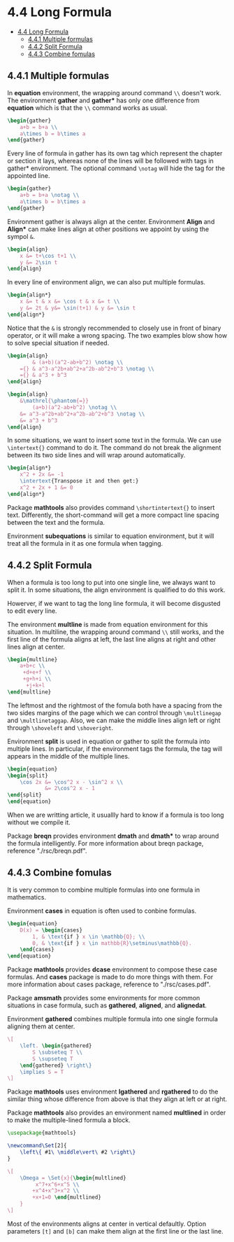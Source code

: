 # 4.4 Long Formula

- [4.4 Long Formula](#44-long-formula)
  - [4.4.1 Multiple formulas](#441-multiple-formulas)
  - [4.4.2 Split Formula](#442-split-formula)
  - [4.4.3 Combine fomulas](#443-combine-fomulas)

## 4.4.1 Multiple formulas

In **equation** environment, the wrapping around command `\\` doesn't work. The environment **gather** and **gather&#42;** has only one difference from **equation** which is that the `\\` command works as usual.

```latex
\begin{gather}
    a+b = b+a \\
    a\times b = b\times a
\end{gather}
```

Every line of formula in gather has its own tag which represent the chapter or section it lays, whereas none of the lines will be followed with tags in gather* environment. The optional command `\notag` will hide the tag for the appointed line.

```latex
\begin{gather}
    a+b = b+a \notag \\
    a\times b = b\times a
\end{gather}
```

Environment gather is always align at the center. Environment **Align** and **Align&#42;** can make lines align at other positions we appoint by using the sympol `&`.

```latex
\begin{align}
    x &= t+\cos t+1 \\
    y &= 2\sin t
\end{align}
```

In every line of environment align, we can also put multiple formulas.

```latex
\begin{align*}
    x &= t & x &= \cos t & x &= t \\
    y &= 2t & y&= \sin(t+1) & y &= \sin t
\end{align*}
```

Notice that the `&` is strongly recommended to closely use in front of binary operator, or it will make a wrong spacing. The two examples blow show how to solve special situation if needed.

```latex
\begin{align}
        & (a+b)(a^2-ab+b^2) \notag \\
    ={} & a^3-a^2b+ab^2+a^2b-ab^2+b^3 \notag \\
    ={} & a^3 + b^3
\end{align}

\begin{align}
    &\mathrel{\phantom{=}}
        (a+b)(a^2-ab+b^2) \notag \\
    &= a^3-a^2b+ab^2+a^2b-ab^2+b^3 \notag \\
    &= a^3 + b^3
\end{align}
```

In some situations, we want to insert some text in the formula. We can use `\intertext{}` command to do it. The command do not break the alignment between its two side lines and will wrap around automatically.

```latex
\begin{align*}
    x^2 + 2x &= -1
    \intertext{Transpose it and then get:}
    x^2 + 2x + 1 &= 0
\end{align*}
```

Package **mathtools** also provides command `\shortintertext{}` to insert text. Differently, the short-command will get a more compact line spacing between the text and the formula.

Environment **subequations** is similar to equation environment, but it will treat all the formula in it as one formula when tagging.

## 4.4.2 Split Formula

When a formula is too long to put into one single line, we always want to split it. In some situations, the align environment is qualified to do this work.

Howerver, if we want to tag the long line formula, it will become disgusted to edit every line.

The environment **multline** is made from equation environment for this situation. In multiline, the wrapping around command `\\` still works, and the first line of the formula aligns at left, the last line aligns at right and other lines align at center.

```latex
\begin{multline}
    a+b+c \\
     +d+e+f \\
     +g+h+i \\
      +j+k+l
\end{multline}
```

The leftmost and the rightmost of the fomula both have a spacing from the two sides margins of the page which we can control through `\multlinegap` and `\multlinetaggap`. Also, we can make the middle lines align left or right through `\shoveleft` and `\shoveright`.

Environment **split** is used in equation or gather to split the formula into multiple lines. In particular, if the environment tags the formula, the tag will appears in the middle of the multiple lines.

```latex
\begin{equation}
\begin{split}
    \cos 2x &= \cos^2 x - \sin^2 x \\
            &= 2\cos^2 x - 1
\end{split}
\end{equation}
```

When we are writting article, it usuallly hard to know if a formula is too long without we compile it.

Package **breqn** provides environment **dmath** and 
**dmath&#42;** to wrap around the formula intelligently. For more information about breqn package, reference "./rsc/breqn.pdf".

## 4.4.3 Combine fomulas

It is very common to combine multiple formulas into one formula in mathematics.

Environment **cases** in equation is often used to conbine formulas.

```latex
\begin{equation}
    D(x) = \begin{cases}
        1, & \text{if } x \in \mathbb{Q}; \\
        0, & \text{if } x \in mathbb{R}\setminus\mathbb{Q}.
    \end{cases} 
\end{equation}
```

Package **mathtools** provides **dcase** environment to compose these case formulas. And **cases** package is made to do more things with them. For more information about cases package, reference to "./rsc/cases.pdf".

Package **amsmath** provides some environments for more common situations in case formula, such as **gathered**, **aligned**, and **alignedat**.

Environment **gathered** combines multiple formula into one single formula aligning them at center.

```latex
\[
    \left. \begin{gathered}
        S \subseteq T \\
        S \supseteq T
    \end{gathered} \right\}
    \implies S = T
\]
```

Package **mathtools** uses environment **lgathered** and **rgathered** to do the similar thing whose difference from above is that they align at left or at right.

Package **mathtools** also provides an environment named **multlined** in order to make the multiple-lined formula a block.

```latex
\usepackage{mathtools}

\newcommand\Set[2]{
    \left\{ #1\ \middle\vert\ #2 \right\}
}

\[
    \Omega = \Set{x}{\begin{multlined}
         x^7+x^6+x^5 \\
        +x^4+x^3+x^2 \\
        +x+1=0 \end{multlined}
    }
\]
```

Most of the environments aligns at center in vertical defaultly. Option parameters `[t]` and `[b]` can make them align at the first line or the last line.
